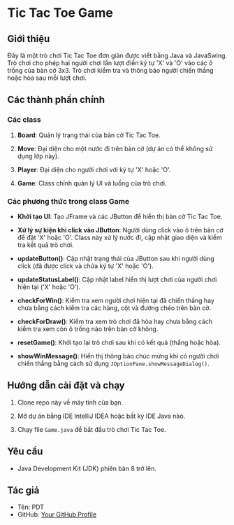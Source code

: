 # Tic Tac Toe Game

## Giới thiệu

Đây là một trò chơi Tic Tac Toe đơn giản được viết bằng Java và JavaSwing. Trò chơi cho phép hai người chơi lần lượt điền ký tự 'X' và 'O' vào các ô trống của bàn cờ 3x3. Trò chơi kiểm tra và thông báo người chiến thắng hoặc hòa sau mỗi lượt chơi.

## Các thành phần chính

### Các class

1. **Board**: Quản lý trạng thái của bàn cờ Tic Tac Toe.

2. **Move**: Đại diện cho một nước đi trên bàn cờ (dự án có thể không sử dụng lớp này).

3. **Player**: Đại diện cho người chơi với ký tự 'X' hoặc 'O'.

4. **Game**: Class chính quản lý UI và luồng của trò chơi.

### Các phương thức trong class Game

- **Khởi tạo UI**: Tạo JFrame và các JButton để hiển thị bàn cờ Tic Tac Toe.

- **Xử lý sự kiện khi click vào JButton**: Người dùng click vào ô trên bàn cờ để đặt 'X' hoặc 'O'. Class này xử lý nước đi, cập nhật giao diện và kiểm tra kết quả trò chơi.

- **updateButton()**: Cập nhật trạng thái của JButton sau khi người dùng click (đã được click và chứa ký tự 'X' hoặc 'O').

- **updateStatusLabel()**: Cập nhật label hiển thị lượt chơi của người chơi hiện tại ('X' hoặc 'O').

- **checkForWin()**: Kiểm tra xem người chơi hiện tại đã chiến thắng hay chưa bằng cách kiểm tra các hàng, cột và đường chéo trên bàn cờ.

- **checkForDraw()**: Kiểm tra xem trò chơi đã hòa hay chưa bằng cách kiểm tra xem còn ô trống nào trên bàn cờ không.

- **resetGame()**: Khởi tạo lại trò chơi sau khi có kết quả (thắng hoặc hòa).

- **showWinMessage()**: Hiển thị thông báo chúc mừng khi có người chơi chiến thắng bằng cách sử dụng `JOptionPane.showMessageDialog()`.

## Hướng dẫn cài đặt và chạy

1. Clone repo này về máy tính của bạn.

2. Mở dự án bằng IDE IntelliJ IDEA hoặc bất kỳ IDE Java nào.

3. Chạy file `Game.java` để bắt đầu trò chơi Tic Tac Toe.

## Yêu cầu

- Java Development Kit (JDK) phiên bản 8 trở lên.

## Tác giả

- Tên: PDT
- GitHub: [Your GitHub Profile]([https://github.com/yourusername](https://github.com/PhuongDaiThang))

